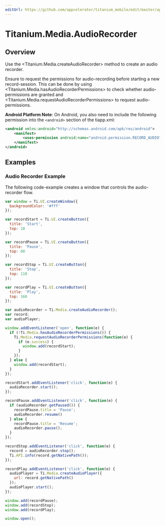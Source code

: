 ```yaml
---
editUrl: https://github.com/appcelerator/titanium_mobile/edit/master/apidoc/Titanium/Media/AudioRecorder.yml
---
```

# Titanium.Media.AudioRecorder

<TypeHeader/>

## Overview

Use the <Titanium.Media.createAudioRecorder> method to create an audio recorder.

Ensure to request the permissions for audio-recording before starting a new record-session.
This can be done by using <Titanium.Media.hasAudioRecorderPermissions> to check whether
audio-permissions are granted and <Titanium.Media.requestAudioRecorderPermissions> to 
request audio-permissions. 

**Android Platform Note**: On Android, you also need to include the following permission
into the `<android>` section of the tiapp.xml:

``` xml
<android xmlns:android="http://schemas.android.com/apk/res/android">
    <manifest>
        <uses-permission android:name="android.permission.RECORD_AUDIO" />
    </manifest>
</android>
```

## Examples

### Audio Recorder Example

The following code-example creates a window that controls the audio-recorder flow.

``` js
var window = Ti.UI.createWindow({
  backgroundColor: '#fff'
});

var recordStart = Ti.UI.createButton({
  title: 'Start',
  top: 10
});

var recordPause = Ti.UI.createButton({
  title: 'Pause',
  top: 60
});

var recordStop = Ti.UI.createButton({
  title: 'Stop',
  top: 110
});

var recordPlay = Ti.UI.createButton({
  title: 'Play',
  top: 160
});

var audioRecorder = Ti.Media.createAudioRecorder();
var record;
var audioPlayer;

window.addEventListener('open', function(e) {
  if (!Ti.Media.hasAudioRecorderPermissions()) {
    Ti.Media.requestAudioRecorderPermissions(function(e) {
      if (e.success) {
        window.add(recordStart);
      }
    });
  } else {
    window.add(recordStart);
  }
});

recordStart.addEventListener('click', function(e) {
  audioRecorder.start();
});

recordPause.addEventListener('click', function(e) {
  if (audioRecorder.getPaused()) {
    recordPause.title = 'Pause';
    audioRecorder.resume()
  } else {
    recordPause.title = 'Resume';
    audioRecorder.pause();
  }
});

recordStop.addEventListener('click', function(e) {
  record = audioRecorder.stop();
  Ti.API.info(record.getNativePath());
});

recordPlay.addEventListener('click', function(e) {
  audioPlayer = Ti.Media.createAudioPlayer({
    url: record.getNativePath()
  });
  audioPlayer.start();
});

window.add(recordPause);
window.add(recordStop);
window.add(recordPlay);

window.open();
```

<ApiDocs/>
